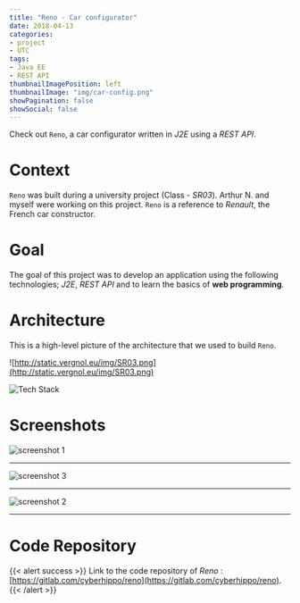 ```yaml
---
title: "Reno - Car configurator"
date: 2018-04-13
categories:
- project
- UTC
tags:
- Java EE
- REST API
thumbnailImagePosition: left
thumbnailImage: "img/car-config.png"
showPagination: false
showSocial: false
---
```


Check out `Reno`, a car configurator written in *J2E* using a *REST API*.

<!--more-->

# Context

`Reno` was built during a university project (Class - *SR03*). Arthur N. and myself were working on this project. `Reno` is a reference to *Renault*, the French car constructor.

# Goal

The goal of this project was to develop an application using the following technologies; *J2E*, *REST API* and to learn the basics of **web programming**.

# Architecture

This is a high-level picture of the architecture that we used to build `Reno`.

![http://static.vergnol.eu/img/SR03.png](http://static.vergnol.eu/img/SR03.png)


![Tech Stack](http://static.vergnol.eu/img/EAR.png)

# Screenshots

![screenshot 1](http://static.vergnol.eu/img/reno1.png)

---

![screenshot 3](http://static.vergnol.eu/img/reno3.png)

---

![screenshot 2](http://static.vergnol.eu/img/reno2.png)

---

# Code Repository

{{< alert success >}}
Link to the code repository of *Reno* : [https://gitlab.com/cyberhippo/reno](https://gitlab.com/cyberhippo/reno).
{{< /alert >}}
